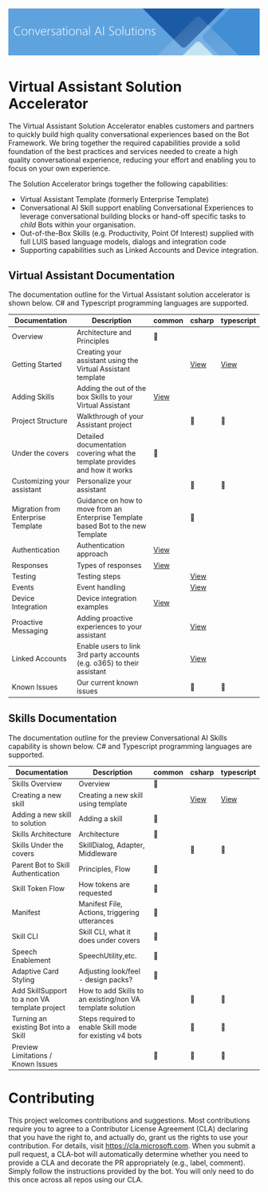 # ![Conversational AI Solutions](/docs/media/conversationalai_solutions_header.png)

# Virtual Assistant Solution Accelerator

The Virtual Assistant Solution Accelerator enables customers and partners to quickly build high quality conversational experiences based on the Bot Framework. We bring together the required capabilities provide a solid foundation of the best practices and services needed to create a high quality conversational experience, reducing your effort and enabling you to focus on your own experience.

The Solution Accelerator brings together the following capabilities:
- Virtual Assistant Template (formerly Enterprise Template)
- Conversational AI Skill support enabling Conversational Experiences to leverage conversational building blocks or hand-off specific tasks to *child* Bots within your organisation.
- Out-of-the-Box Skills (e.g. Productivity, Point Of Interest) supplied with full LUIS based language models, dialogs and integration code
- Supporting capabilities such as Linked Accounts and Device integration.

## Virtual Assistant Documentation
The documentation outline for the Virtual Assistant solution accelerator is shown below. C# and Typescript programming languages are supported.

|Documentation|Description|common|csharp|typescript|
|-------|-------|-------|-------|-------|
|Overview| Architecture and Principles|:runner:|||
|Getting Started|Creating your assistant using the Virtual Assistant template||[View](./csharp/gettingstarted.md)|[View](./typescript/gettingstarted.md)|
|Adding Skills|Adding the out of the box Skills to your Virtual Assistant|[View](./common/addingskills.md)|||
|Project Structure|Walkthrough of your Assistant project||:runner:|:runner:|
|Under the covers|Detailed documentation covering what the template provides and how it works|:runner:|||
|Customizing your assistant|Personalize your assistant||:runner:|:runner:|
|Migration from Enterprise Template|Guidance on how to move from an Enterprise Template based Bot to the new Template||:runner:||Migration from the old Virtual Assistant solution|Guidance on how to move from the original Virtual Assistant solution to the new Template||:runner:|
|Authentication|Authentication approach|[View](./common/authentication.md)|||
|Responses|Types of responses|[View](./common/responses.md)|||
|Testing|Testing steps||[View](./csharp/testing.md)||
|Events|Event handling||[View](./csharp/events.md)|| 
|Device Integration|Device integration examples|[View](./common/deviceintegration.md)||          
|Proactive Messaging|Adding proactive experiences to your assistant||[View](./csharp/proactivemessaging.md)||
|Linked Accounts|Enable users to link 3rd party accounts (e.g. o365) to their assistant||[View](./csharp/linkedaccounts.md)||
|Known Issues|Our current known issues||:runner:|:runner:|

## Skills Documentation
The documentation outline for the preview Conversational AI Skills capability is shown below. C# and Typescript programming languages are supported.

|Documentation|Description|common|csharp|typescript|
|-------|-------|-------|-------|-------|
|Skills Overview|Overview|:runner:|||
|Creating a new skill|Creating a new skill using template||[View](/docs/skills/csharp/gettingstarted.md)|[View](/docs/skills/typescript/gettingstarted.md)|
|Adding a new skill to solution| Adding a skill|:runner:||
|Skills Architecture|Architecture|:runner:||
|Skills Under the covers| SkillDialog, Adapter, Middleware||:runner:|:runner:
|Parent Bot to Skill Authentication|Principles, Flow|:runner:||                    
|Skill Token Flow|How tokens are requested|:runner:||
|Manifest | Manifest File, Actions, triggering utterances|:runner:||
|Skill CLI | Skill CLI, what it does under covers|:runner:||
|Speech Enablement|SpeechUtility,etc.|:runner:||
|Adaptive Card Styling|Adjusting look/feel - design packs?|:runner:||
|Add SkillSupport to a non VA template project|How to add Skills to an existing/non VA template solution||:runner:|:runner:
|Turning an existing Bot into a Skill|Steps required to enable Skill mode for existing v4 bots||:runner:|:runner:
|Preview Limitations / Known Issues||:runner:|:runner:|:runner:

# Contributing
This project welcomes contributions and suggestions.  Most contributions require you to agree to a
Contributor License Agreement (CLA) declaring that you have the right to, and actually do, grant us
the rights to use your contribution. For details, visit https://cla.microsoft.com.
When you submit a pull request, a CLA-bot will automatically determine whether you need to provide
a CLA and decorate the PR appropriately (e.g., label, comment). Simply follow the instructions
provided by the bot. You will only need to do this once across all repos using our CLA.
